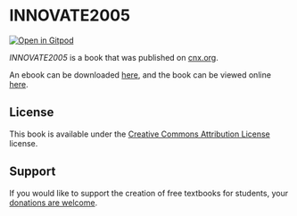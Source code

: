 # INNOVATE2005

[![Open in Gitpod](https://gitpod.io/button/open-in-gitpod.svg)](https://gitpod.io/from-referrer/)

_INNOVATE2005_ is a book that was published on [cnx.org](https://cnx.org/).

An ebook can be downloaded [here](https://github.com/cnx-user-books/cnxbook-innovate2005/releases/latest), and the book can be viewed online [here](https://github.com/cnx-user-books/cnxbook-innovate2005/releases/latest).

## License
This book is available under the [Creative Commons Attribution License](./LICENSE) license.

## Support
If you would like to support the creation of free textbooks for students, your [donations are welcome](https://riceconnect.rice.edu/donation/support-openstax-banner).
